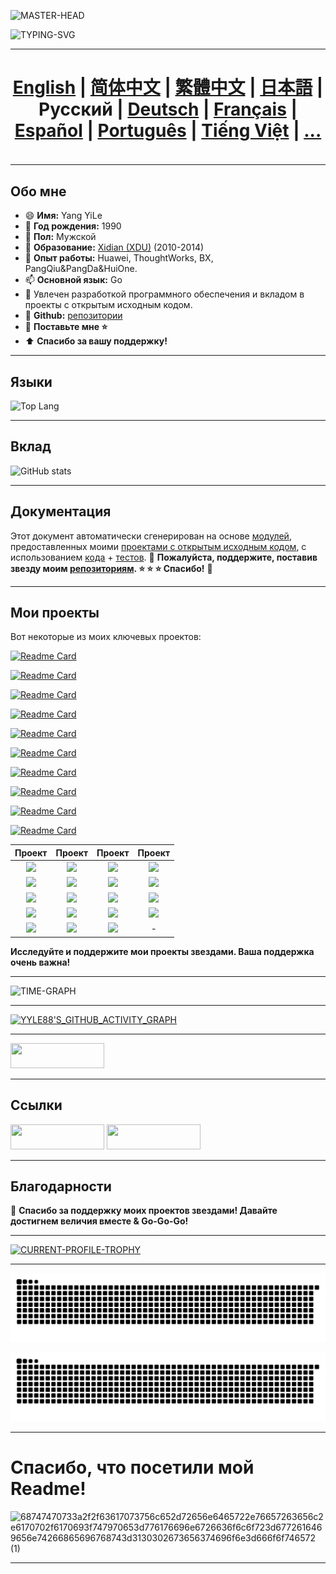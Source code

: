 ![MASTER-HEAD](https://user-images.githubusercontent.com/74038190/213910845-af37a709-8995-40d6-be59-724526e3c3d7.gif)

![TYPING-SVG](https://readme-typing-svg.demolab.com?font=Fira+Code&size=33&pause=1000&color=EBE912&width=999&lines=Hi+there+%F0%9F%91%8B%2C+Welcome+to+my+Page+%F0%9F%91%8B%2C+I'm+yyle88)

---

<!-- 这是一个注释，它不会在渲染时显示出来，这是语言选择的起始位置 -->

<h4 align="center" style="font-size: 2.0em;"><a href="../README.md">English</a> | <a href="../README.zh.md">简体中文</a> | <a href="README.zh-Hant.md">繁體中文</a> | <a href="README.ja.md">日本語</a> | <strong>Русский</strong> | <a href="README.de.md">Deutsch</a> | <a href="README.fr.md">Français</a> | <a href="README.es.md">Español</a> | <a href="README.pt.md">Português</a> | <a href="README.vi.md">Tiếng Việt</a> | <a href="../LOCALE-MENU.md"><b>...</b></a></h4>

<!-- 这是一个注释，它不会在渲染时显示出来，这是语言选择的终止位置 -->

---

## Обо мне

- 😄 **Имя:** Yang YiLe
- 🔭 **Год рождения:** 1990
- 🌱 **Пол:** Мужской
- 👯 **Образование:** [Xidian (XDU)](https://www.xidian.edu.cn/) (2010-2014)
- 💼 **Опыт работы:** Huawei, ThoughtWorks, BX, PangQiu&PangDa&HuiOne.
- 📫 **Основной язык:** Go
- 💬 Увлечен разработкой программного обеспечения и вкладом в проекты с открытым исходным кодом.
- 🔗 **Github:** [репозитории](https://github.com/yyle88?tab=repositories&type=public&sort=stargazers)
- 🌟 **Поставьте мне ⭐**
- ⬆️ **Спасибо за вашу поддержку!**

---

## Языки

![Top Lang](https://github-readme-stats.vercel.app/api/top-langs/?username=yyle88&hide=html&card_width=465)

---

## Вклад

![GitHub stats](https://github-readme-stats.vercel.app/api?username=yyle88&show_icons=true&theme=radical&show=reviews,prs_merged,prs_merged_percentage&hide=contribs&card_width=465)

---

## Документация

Этот документ автоматически сгенерирован на основе [модулей](https://github.com/yyle88/yyle88/blob/main/go.mod), предоставленных моими [проектами с открытым исходным кодом](https://github.com/yyle88?tab=repositories&sort=stargazers), с использованием [кода](https://github.com/yyle88/yyle88/blob/main/yyle88.go) + [тестов](https://github.com/yyle88/yyle88/blob/main/yyle88_test.go). 🌟 **Пожалуйста, поддержите, поставив звезду моим [репозиториям](https://github.com/yyle88?tab=repositories&sort=stargazers). ⭐ ⭐ ⭐ Спасибо!** 🌟

---

## Мои проекты

Вот некоторые из моих ключевых проектов:

<!-- 这是一个注释，它不会在渲染时显示出来，这是项目列表的起始位置 -->

<div align="left">

[![Readme Card](https://github-readme-stats.vercel.app/api/pin/?username=yyle88&repo=sure&theme=algolia&unique=fd60f531-e3f9-4fa8-a48e-0a687a6eda84)](https://github.com/yyle88/sure)

[![Readme Card](https://github-readme-stats.vercel.app/api/pin/?username=yyle88&repo=must&theme=noctis_minimus&unique=0bfe04ab-22f4-44b5-8e4c-0f29a66b762c)](https://github.com/yyle88/must)

[![Readme Card](https://github-readme-stats.vercel.app/api/pin/?username=yyle88&repo=osexec&theme=nord&unique=3b0c5307-df97-4e1f-ac3f-ce73f78a13f2)](https://github.com/yyle88/osexec)

[![Readme Card](https://github-readme-stats.vercel.app/api/pin/?username=yyle88&repo=gobtcsign&theme=graywhite&unique=957b3972-8418-4ace-bf71-3e09dc0215d9)](https://github.com/yyle88/gobtcsign)

[![Readme Card](https://github-readme-stats.vercel.app/api/pin/?username=yyle88&repo=done&theme=synthwave&unique=715cca29-904f-426a-b9f7-6ec94fc31ba6)](https://github.com/yyle88/done)

[![Readme Card](https://github-readme-stats.vercel.app/api/pin/?username=yyle88&repo=gormmom&theme=catppuccin_mocha&unique=8109d91d-9d75-4acc-aa8c-ce7a9d8fa141)](https://github.com/yyle88/gormmom)

[![Readme Card](https://github-readme-stats.vercel.app/api/pin/?username=yyle88&repo=tern&theme=catppuccin_latte&unique=459e39bc-ab00-4c8b-829a-8f791c463d51)](https://github.com/yyle88/tern)

[![Readme Card](https://github-readme-stats.vercel.app/api/pin/?username=yyle88&repo=formatgo&theme=material-palenight&unique=54f0781d-6c33-45e9-b189-272f4fd1294b)](https://github.com/yyle88/formatgo)

[![Readme Card](https://github-readme-stats.vercel.app/api/pin/?username=yyle88&repo=syntaxgo&theme=kacho_ga&unique=6202a11b-9edc-4b2d-8cb7-8632b476e221)](https://github.com/yyle88/syntaxgo)

[![Readme Card](https://github-readme-stats.vercel.app/api/pin/?username=yyle88&repo=erero&theme=maroongold&unique=b38c95cd-8751-4cbf-a2a3-0c0b8473dca8)](https://github.com/yyle88/erero)

</div>


<div align="left">

| Проект | Проект | Проект | Проект |
| :--: | :--: | :--: | :--: |
|<a href="https://github.com/yyle88/eroticgo"><img src="https://img.shields.io/badge/eroticgo-%2395C59D.svg?style=flat&logoColor=white" height="24"></a> | <a href="https://github.com/yyle88/gotrontrx"><img src="https://img.shields.io/badge/gotrontrx-%23DC143C.svg?style=flat&logoColor=white" height="24"></a> | <a href="https://github.com/yyle88/rese"><img src="https://img.shields.io/badge/rese-%23FFD700.svg?style=flat&logoColor=white" height="24"></a> | <a href="https://github.com/yyle88/osexistpath"><img src="https://img.shields.io/badge/osexistpath-%23F09F3B.svg?style=flat&logoColor=white" height="24"></a> | 
|<a href="https://github.com/yyle88/syncmap"><img src="https://img.shields.io/badge/syncmap-%238A2BE2.svg?style=flat&logoColor=white" height="24"></a> | <a href="https://github.com/yyle88/reggin"><img src="https://img.shields.io/badge/reggin-%237D4B91.svg?style=flat&logoColor=white" height="24"></a> | <a href="https://github.com/yyle88/demojavabtcsign"><img src="https://img.shields.io/badge/demojavabtcsign-%2391C4A4.svg?style=flat&logoColor=white" height="24"></a> | <a href="https://github.com/yyle88/gormcngen"><img src="https://img.shields.io/badge/gormcngen-%2335A8D5.svg?style=flat&logoColor=white" height="24"></a> | 
|<a href="https://github.com/yyle88/mutexmap"><img src="https://img.shields.io/badge/mutexmap-%233CB371.svg?style=flat&logoColor=white" height="24"></a> | <a href="https://github.com/yyle88/gormrepo"><img src="https://img.shields.io/badge/gormrepo-%2320B2AA.svg?style=flat&logoColor=white" height="24"></a> | <a href="https://github.com/yyle88/zaplog"><img src="https://img.shields.io/badge/zaplog-%23FF6347.svg?style=flat&logoColor=white" height="24"></a> | <a href="https://github.com/yyle88/gormcnm"><img src="https://img.shields.io/badge/gormcnm-%23F7931E.svg?style=flat&logoColor=white" height="24"></a> | 
|<a href="https://github.com/yyle88/sortslice"><img src="https://img.shields.io/badge/sortslice-%23ADFF2F.svg?style=flat&logoColor=white" height="24"></a> | <a href="https://github.com/yyle88/neatjson"><img src="https://img.shields.io/badge/neatjson-%2332CD32.svg?style=flat&logoColor=white" height="24"></a> | <a href="https://github.com/yyle88/runpath"><img src="https://img.shields.io/badge/runpath-%23FF1493.svg?style=flat&logoColor=white" height="24"></a> | <a href="https://github.com/yyle88/simplejsonx"><img src="https://img.shields.io/badge/simplejsonx-%23F2D330.svg?style=flat&logoColor=white" height="24"></a> | 
|<a href="https://github.com/yyle88/printgo"><img src="https://img.shields.io/badge/printgo-%232E8B57.svg?style=flat&logoColor=white" height="24"></a> | <a href="https://github.com/yyle88/grpt"><img src="https://img.shields.io/badge/grpt-%23FF4500.svg?style=flat&logoColor=white" height="24"></a> | <a href="https://github.com/yyle88/yyle88"><img src="https://img.shields.io/badge/yyle88-%237D5E7F.svg?style=flat&logoColor=white" height="24"></a> | - | 

</div>


<!-- 这是一个注释，它不会在渲染时显示出来，这是项目列表的终止位置 -->

**Исследуйте и поддержите мои проекты звездами. Ваша поддержка очень важна!**

---

<img src="http://github-profile-summary-cards.vercel.app/api/cards/productive-time?username=yyle88&theme=radical&utcOffset=8.00" alt="TIME-GRAPH" width="465">

---

[![YYLE88'S_GITHUB_ACTIVITY_GRAPH](https://github-readme-activity-graph.vercel.app/graph?username=yyle88)](https://github.com/yyle88)

---

<!-- 这是一个注释，它不会在渲染时显示出来，这是其它项目的起始位置 -->

<a href="https://github.com/yyle88/yyle88/blob/main/OTHERS.md"><img src="https://img.shields.io/badge/ORGANIZATIONS-%2320B2AA.svg?style=flat&logoColor=white" height="40" width="150"></a>

<!-- 这是一个注释，它不会在渲染时显示出来，这是其它项目的终止位置 -->

---

## Ссылки

<a href="https://t.me/yyle88"><img src="https://img.shields.io/badge/-Telegram-f5e0dc?style=for-the-badge&logo=telegram&logoColor=27A0D9" height="40" width="150"></a>
<a href="https://www.youtube.com/@%E6%9D%A8%E4%BA%A6%E4%B9%901990/videos"><img src="https://img.shields.io/badge/-YouTube-f2cdcd?style=for-the-badge&logo=YouTube&logoColor=FF0000" height="40" width="150"></a>

---

## Благодарности

🌟 **Спасибо за поддержку моих проектов звездами! Давайте достигнем величия вместе & Go-Go-Go!**

---

[![CURRENT-PROFILE-TROPHY](https://github-profile-trophy.vercel.app/?username=yyle88)](https://github.com/yyle88)

---

![github contribution grid snake animation](https://raw.githubusercontent.com/yyle88/yyle88/snake/github-contribution-grid-snake-dark.svg#gh-dark-mode-only)

![github contribution grid snake animation](https://raw.githubusercontent.com/yyle88/yyle88/snake/github-contribution-grid-snake.svg#gh-light-mode-only)

---

# Спасибо, что посетили мой Readme!

![68747470733a2f2f63617073756c652d72656e6465722e76657263656c2e6170702f6170693f747970653d776176696e6726636f6c6f723d6772616469656e74266865696768743d3130302673656374696f6e3d666f6f746572 (1)](https://github.com/user-attachments/assets/e599b0c5-b812-4e11-908a-2bdec8c97c5f)

---
